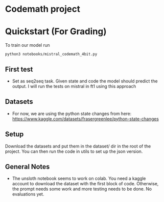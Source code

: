 # Codemath project

# Quickstart (For Grading)

To train our model run

```
python3 notebooks/mistral_codemath_4bit.py
```

## First test

-   Set as seq2seq task. Given state and code the model should predict the output. I will run the tests on mistral in ft1 using this approach

## Datasets

-   For now, we are using the python state changes from here: https://www.kaggle.com/datasets/frasergreenlee/python-state-changes

## Setup

Download the datasets and put them in the dataset/ dir in the root of the project. You can then run the code in utils to set up the json version.

## General Notes

-   The unsloth notebook seems to work on colab. You need a kaggle account to download the dataset with the first block of code. Otherwise, the prompt needs some work and more testing needs to be done. No evaluations yet.
